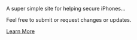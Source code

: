 A super simple site for helping secure iPhones...

Feel free to submit or request changes or updates.

[Learn More](http://peter.coffee/you-might-want-to-turn-off-air-drop)
